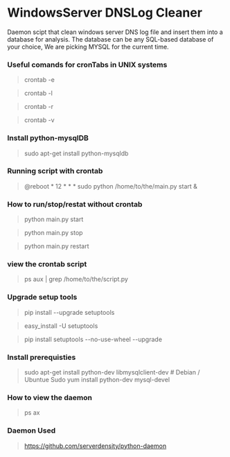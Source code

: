 # WindowsServer DNSLog Cleaner
Daemon scipt that clean windows server DNS log file and insert them into a database for analysis.
The database can be any SQL-based database of your choice, We are picking MYSQL for the current time.



### Useful comands for cronTabs in UNIX systems
> crontab -e      

> crontab -l

> crontab -r

> crontab -v

### Install python-mysqlDB
> sudo apt-get install python-mysqldb

### Running script with crontab
> @reboot * 12 * * * sudo python /home/to/the/main.py start &

### How to run/stop/restat without crontab
> python main.py start

> python main.py stop

> python main.py restart

### view the crontab script
> ps aux | grep /home/to/the/script.py


### Upgrade setup tools
> pip install --upgrade setuptools

> easy_install -U setuptools

> pip install setuptools --no-use-wheel --upgrade

### Install prerequisties
> sudo apt-get install python-dev libmysqlclient-dev  # Debian / Ubuntue
> Sudo yum install python-dev mysql-devel



### How to view the daemon
>  ps ax

### Daemon Used
> https://github.com/serverdensity/python-daemon
